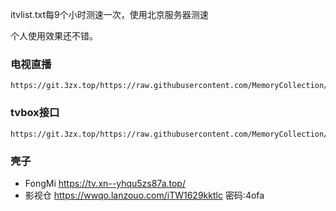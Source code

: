 itvlist.txt每9个小时测速一次，使用北京服务器测速

个人使用效果还不错。

### 电视直播
    https://git.3zx.top/https://raw.githubusercontent.com/MemoryCollection/IPTV/main/itvlist.txt
### tvbox接口
    https://git.3zx.top/https://raw.githubusercontent.com/MemoryCollection/IPTV/main/tvbo/tv.json

### 壳子
- FongMi  https://tv.xn--yhqu5zs87a.top/
- 影视仓 https://wwqo.lanzouo.com/iTW1629kktlc 密码:4ofa

